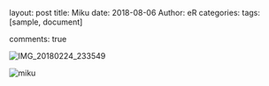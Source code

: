 layout: post
title: Miku
date: 2018-08-06
Author: eR
categories: 
tags: [sample, document]

comments: true

![IMG_20180224_233549](F:\Documents\设计\miku\IMG_20180224_233549.jpg)

![miku](F:\Documents\设计\miku\miku.png)

